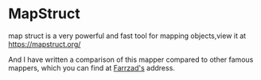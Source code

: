 # MapStruct
map struct is a very powerful and fast tool for mapping objects,view it at https://mapstruct.org/ <br/>

And I have written a comparison of this mapper compared to other famous mappers, which you can find at [Farrzad's](https://github.com/farzadafi/MapStructVsDozerMapperVsModelMapper) address.
